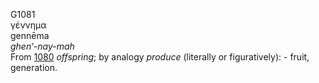 <body>
  <p>G1081<br>  γέννημα  <br> gennēma  <br><i>ghen‘-nay-mah </i><br>From <a href="g1080.htm">1080</a>  <i>offspring</i>; by analogy <i>produce</i> (literally or figuratively): - fruit, generation.<br></p>
 </body>